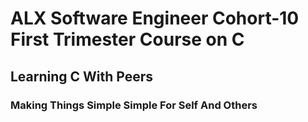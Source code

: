 # ALX Software Engineer Cohort-10 First Trimester Course on C

## Learning C With Peers

### Making Things Simple Simple For Self And Others
